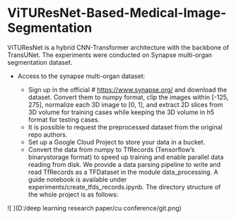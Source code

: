 # ViTUResNet-Based-Medical-Image-Segmentation
ViTUResNet is a hybrid CNN-Transformer architecture with the backbone of TransUNet.
The experiments were conducted on Synapse multi-organ segmentation dataset.

- Access to the synapse multi-organ dataset:

  -  Sign up in the official # https://www.synapse.org/ and download the dataset. Convert them to numpy format, clip the images within [-125, 275], normalize each 3D image to [0, 1], and extract 2D slices from 3D volume for training cases while keeping the 3D volume in h5 format for testing cases.
  - It is possible to request the preprocessed dataset from the original repo authors.
  - Set up a Google Cloud Project to store your data in a bucket.
  - Convert the data from numpy to TfRecords (Tensorflow’s binarystorage format) to speed up training and enable parallel data reading from disk. We provide a data parsing pipeline to write and read TfRecords as a TFDataset in the module data_processing. A guide notebook is available under experiments/create_tfds_records.ipynb.
The directory structure of the whole project is as follows:

![ ](D:/deep learning research paper/cu conference/git.png)
